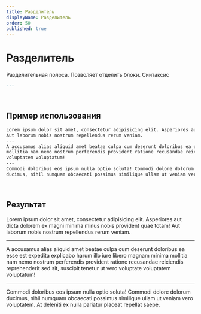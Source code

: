 ```yaml
---
title: Разделитель
displayName: Разделитель
order: 50
published: true
---
```


# Разделитель

Разделительная полоса. Позволяет отделить блоки. Синтаксис

```md
---
```
<br/>

## Пример использования

```md
Lorem ipsum dolor sit amet, consectetur adipisicing elit. Asperiores aut dicta dolorem ex magni minima minus nobis provident quae totam!
Aut laborum nobis nostrum repellendus rerum veniam.
---
A accusamus alias aliquid amet beatae culpa cum deserunt doloribus ea esse est expedita explicabo harum illo iure libero magnam minima
mollitia nam nemo nostrum perferendis provident ratione recusandae reiciendis reprehenderit sed sit, suscipit tenetur ut vero voluptate
voluptatem voluptatum!
---
Commodi doloribus eos ipsum nulla optio soluta! Commodi dolore dolorum
ducimus, nihil numquam obcaecati possimus similique ullam ut veniam vero voluptatem. At deleniti ex nulla pariatur placeat repellat saepe.
```

<br/>

## Результат

Lorem ipsum dolor sit amet, consectetur adipisicing elit. Asperiores aut dicta dolorem ex magni minima minus nobis provident quae totam!
Aut laborum nobis nostrum repellendus rerum veniam.

---

A accusamus alias aliquid amet beatae culpa cum deserunt doloribus ea esse est expedita explicabo harum illo iure libero magnam minima
mollitia nam nemo nostrum perferendis provident ratione recusandae reiciendis reprehenderit sed sit, suscipit tenetur ut vero voluptate
voluptatem voluptatum!

---

Commodi doloribus eos ipsum nulla optio soluta! Commodi dolore dolorum
ducimus, nihil numquam obcaecati possimus similique ullam ut veniam vero voluptatem. At deleniti ex nulla pariatur placeat repellat saepe.

